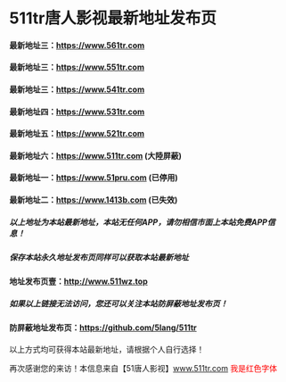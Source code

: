 # 511tr唐人影视最新地址发布页
#### 最新地址三：https://www.561tr.com
#### 最新地址三：https://www.551tr.com
#### 最新地址三：https://www.541tr.com
#### 最新地址四：https://www.531tr.com
#### 最新地址五：https://www.521tr.com
#### 最新地址六：https://www.511tr.com (大陸屏蔽)
#### 最新地址一：https://www.51pru.com (已停用)
#### 最新地址二：https://www.1413b.com (已失效)
##### 以上地址为本站最新地址，本站无任何APP，请勿相信市面上本站免费APP信息！
##### 保存本站永久地址发布页同样可以获取本站最新地址
#### 地址发布页壹：http://www.511wz.top

##### 如果以上链接无法访问，您还可以关注本站防屏蔽地址发布页！
#### 防屏蔽地址发布页：https://github.com/5lang/511tr

以上方式均可获得本站最新地址，请根据个人自行选择！

再次感谢您的来访！本信息来自【51唐人影视】www.511tr.com
<font color="#FF0000">我是红色字体</font> 
